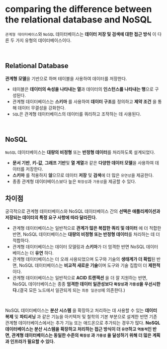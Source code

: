# **comparing the difference between the relational database and NoSQL**

`관계형 데이터베이스`와 `NoSQL` 데이터베이스는 **데이터 저장 및 검색에 대한 접근 방식** 이 다른 두 가지 유형의 데이터베이스이다.

<br>

## **Relational Database**

**관계형 모델**을 기반으로 하며 테이블을 사용하여 데이터를 저장한다.

- 테이블은 **데이터의 속성을 나타내는 열**과 데이터의 **인스턴스를 나타내는 행**으로 구성된다.
- 관계형 데이터베이스는 **스키마** 를 사용하여 **데이터 구조**를 정의하고 **제약 조건** 을 통해 데이터 무결성을 강화한다.
- `SQL`은 관계형 데이터베이스의 데이터를 쿼리하고 조작하는 데 사용된다.

<br>

## **NoSQL**

`NoSQL` 데이터베이스는 **대량의 비정형** 또는 **반정형 데이터**를 처리하도록 설계되었다.

- **문서 기반**, **키-값**, **그래프 기반**및 **열 계열**과 같은 **다양한 데이터 모델**을 사용하여 데이터를 저장한다.
- **스키마** 를 적용하지 **않**으므로 데이터 **저장** 및 **검색**에 더 많은 `유연성`을 제공한다.
- 종종 관계형 데이터베이스보다 높은 `확장성`과 `가용성`을 제공할 수 있다.


## **차이점**

궁극적으로 관계형 데이터베이스와 NoSQL 데이터베이스 간의 **선택은 애플리케이션과 저장되는 데이터의 특정 요구 사항에 따라 달라진다.**

- 관계형 데이터베이스는 일반적으로 **관계가 많은 복잡한 쿼리 및 데이터** 에 더 적합한 반면, NoSQL 데이터베이스는 **대량의 비정형 또는 반정형 데이터**를 처리하는 데 더 적합하다.
- 관계형 데이터베이스는 데이터 모델링과 **스키마**가 더 엄격한 반면 NoSQL 데이터베이스는 더 **유연** 하다.
- 관계형 데이터베이스는 더 오래 사용되었으며 도구와 기술의 **생태계가 더 확립**된 반면, NoSQL 데이터베이스는 **비교적 새로운 기술**이며 도구와 기술 집합이 더 **제한적** 이다.
- 관계형 데이터베이스는 일반적으로 **ACID 트랜잭션** 을 더 잘 지원하는 반면, NoSQL 데이터베이스는 종종 **엄격한 데이터 일관성보다 `확장성`과 `가용성`을 우선시한다.**(결국 모든 노드에서 일관되게 되는 `최종 일관성`에 의존한다.)

<br>

NoSQL 데이터베이스는 **분산 시스템** 을 확장하고 처리하는 데 사용할 수 있는 **데이터 복제** 및 **파티셔닝** 과 같은 기능을 아키텍처 및 철학의 기본 부분으로 설계한 반면 기존 관계형 데이터베이스에서는 추가 기능 또는 애드온으로 추가되는 경우가 많다. **NoSQL 데이터베이스는 분산 시스템을 확장하고 처리하는 접근 방식이 더 `유연`하고 `역동적`인 반면, 관계형 데이터베이스는 동일한 수준의 `확장성` 과 `가용성` 을 달성하기 위해 더 많은 계획과 인프라가 필요할 수 있다.**